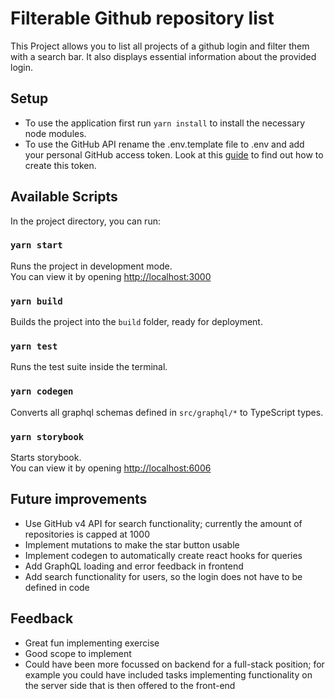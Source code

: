# Filterable Github repository list

This Project allows you to list all projects of a github login and filter them with a search bar. It also displays essential information about the provided login.

## Setup

- To use the application first run `yarn install` to install the necessary node modules.
- To use the GitHub API rename the .env.template file to .env and add your personal GitHub access token. Look at this [guide](https://docs.github.com/en/authentication/keeping-your-account-and-data-secure/creating-a-personal-access-token) to find out how to create this token.

## Available Scripts

In the project directory, you can run:

### `yarn start`

Runs the project in development mode.\
You can view it by opening [http://localhost:3000](http://localhost:3000)

### `yarn build`

Builds the project into the `build` folder, ready for deployment.

### `yarn test`

Runs the test suite inside the terminal.

### `yarn codegen`

Converts all graphql schemas defined in `src/graphql/*` to TypeScript types.

### `yarn storybook`

Starts storybook.\
You can view it by opening [http://localhost:6006](http://localhost:6006)




## Future improvements

- Use GitHub v4 API for search functionality; currently the amount of repositories is capped at 1000
- Implement mutations to make the star button usable
- Implement codegen to automatically create react hooks for queries
- Add GraphQL loading and error feedback in frontend
- Add search functionality for users, so the login does not have to be defined in code


## Feedback

- Great fun implementing exercise
- Good scope to implement
- Could have been more focussed on backend for a full-stack position; for example you could have included tasks implementing functionality on the server side that is then offered to the front-end